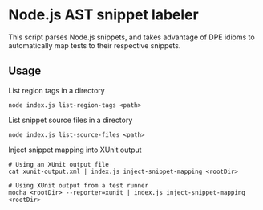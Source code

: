 # Node.js AST snippet labeler

This script parses Node.js snippets, and takes advantage of DPE idioms to automatically map tests to their respective snippets.

## Usage

List region tags in a directory
```
node index.js list-region-tags <path> 
```

List snippet source files in a directory
```
node index.js list-source-files <path>
```

Inject snippet mapping into XUnit output
```
# Using an XUnit output file
cat xunit-output.xml | index.js inject-snippet-mapping <rootDir>

# Using XUnit output from a test runner
mocha <rootDir> --reporter=xunit | index.js inject-snippet-mapping <rootDir>
```
